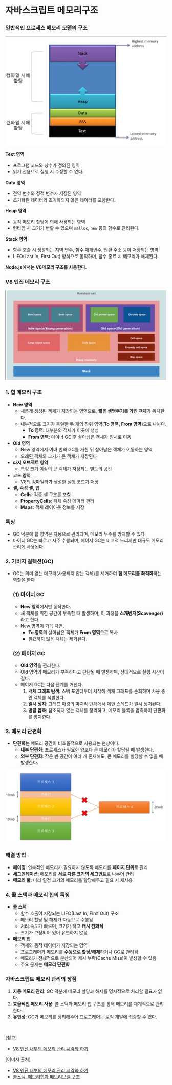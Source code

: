 # 자바스크립트 메모리구조

### 일반적인 프로세스 메모리 모델의 구조

![memory structure](../images/memory_structure_1.png)

**Text 영역**

- 프로그램 코드와 상수가 정의된 영역
- 읽기 전용으로 실행 시 수정할 수 없다.

**Data 영역**

- 전역 변수와 정적 변수가 저장된 영역
- 초기화된 데이터와 초기화되지 않은 데이터를 포함한다.

**Heap 영역**

- 동적 메모리 할당에 의해 사용되는 영역
- 런타임 시 크기가 변할 수 있으며 `malloc`, `new` 등의 함수로 관리된다.

**Stack 영역**

- 함수 호출 시 생성되는 지역 변수, 함수 매개변수, 반환 주소 등이 저장되는 영역
- LIFO(Last In, First Out) 방식으로 동작하며, 함수 종료 시 메모리가 해제된다.

**Node.js에서는 V8메모리 구조를 사용한다.**

### V8 엔진 메모리 구조

![memory structure V8](../images/memory_structure_2.png)

### 1. **힙 메모리 구조**

- **New 영역**
  - 새롭게 생성된 객체가 저장되는 영역으로, **짧은 생명주기를 가진 객체**가 위치한다.
  - 내부적으로 크기가 동일한 두 개의 하위 영역(**To 영역, From 영역**)으로 나뉜다.
    - **To 영역**: 대부분의 객체가 이곳에 생성
    - **From 영역**: 마이너 GC 후 살아남은 객체가 임시로 이동
- **Old 영역**
  - New 영역에서 여러 번의 GC를 거친 뒤 살아남은 객체가 이동하는 영역
  - 오래된 객체와 크기가 큰 객체가 저장된다
- **라지 오브젝트 영역**
  - 특정 크기 이상의 큰 객체가 저장되는 별도의 공간
- **코드 영역**
  - V8의 컴파일러가 생성한 실행 코드가 저장
- **셀, 속성 셀, 맵**
  - **Cells**: 각종 셀 구조를 포함
  - **PropertyCells**: 객체 속성 데이터 관리
  - **Maps**: 객체 레이아웃 정보를 저장

### **특징**

- GC 덕분에 힙 영역은 자동으로 관리되며, 메모리 누수를 방지할 수 있다
- 마이너 GC는 빠르고 자주 수행되며, 메이저 GC는 비교적 느리지만 대규모 메모리 관리에 사용된다

### 2. **가비지 컬렉션(GC)**

- GC는 의미 없는 메모리(사용되지 않는 객체)를 제거하여 **힙 메모리를 최적화**하는 역할을 한다
  ### **(1) 마이너 GC**
  - **New 영역**에서만 동작한다.
  - 새 객체를 위한 공간이 부족할 때 발생하며, 이 과정을 **스캐벤저(Scavenger)** 라고 한다.
  - New 영역이 가득 차면,
    - **To 영역**의 살아남은 객체가 **From 영역**으로 복사
    - 필요하지 않은 객체는 제거된다.
  ### **(2) 메이저 GC**
  - **Old 영역**을 관리한다.
  - Old 영역의 메모리가 부족하다고 판단될 때 발생하며, 상대적으로 실행 시간이 길다.
  - 메이저 GC는 다음 단계를 거친다.
    1. **객체 그래프 탐색**: 스택 포인터부터 시작해 객체 그래프를 순회하며 사용 중인 객체를 식별한다.
    2. **일시 정지**: 그래프 마킹의 마지막 단계에서 메인 스레드가 일시 정지된다.
    3. **병렬 압축**: 참조되지 않는 객체를 정리하고, 메모리 블록을 압축하여 단편화를 방지한다.

### 3. **메모리 단편화**

- **단편화**는 메모리 공간이 비효율적으로 사용되는 현상이다.
  - **내부 단편화**: 프로세스가 필요한 양보다 큰 메모리가 할당될 때 발생한다.
  - **외부 단편화**: 작은 빈 공간이 여러 개 존재해도, 큰 메모리를 할당할 수 없을 때 발생한다.

![memory fragmentation](../images/memory_structure_3.png)

### **해결 방법**

- **페이징**: 연속적인 메모리가 필요하지 않도록 메모리를 **페이지 단위**로 관리
- **세그멘테이션**: 메모리를 **서로 다른 크기의 세그먼트**로 나누어 관리
- **메모리 풀**: 미리 일정 크기의 메모리를 할당해두고 필요 시 재사용

### 4. **콜 스택과 메모리 힙의 특징**

- **콜 스택**
  - 함수 호출이 저장되는 LIFO(Last In, First Out) 구조
  - 메모리 할당 및 해제가 자동으로 수행됨
  - 처리 속도가 빠르며, 크기가 작고 **캐시 친화적**
  - 크기가 고정되어 있어 유연하지 않음
- **메모리 힙**
  - 객체와 동적 데이터가 저장되는 영역
  - 프로그래머가 메모리를 **수동으로 할당/해제**하거나 GC로 관리됨
  - 메모리가 전체적으로 분산되어 캐시 누락(Cache Miss)이 발생할 수 있음
  - 주요 문제는 **메모리 단편화**

### **자바스크립트 메모리 관리의 장점**

1. **자동 메모리 관리**: GC 덕분에 메모리 할당과 해제를 명시적으로 처리할 필요가 없다.
2. **효율적인 메모리 사용**: 콜 스택과 메모리 힙 구조를 통해 메모리를 체계적으로 관리한다.
3. **유연성**: GC가 메모리를 정리해주어 프로그래머는 로직 개발에 집중할 수 있다.

<br/>

[참고]

- [V8 엔진 내부의 메모리 관리 시각화 하기](https://ui.toast.com/weekly-pick/ko_20200228)

[이미지 출처]

- [V8 엔진 내부의 메모리 관리 시각화 하기](https://ui.toast.com/weekly-pick/ko_20200228)
- [콜스택, 메모리힙과 메모리모델 구조](https://supersfel.tistory.com/entry/%EC%BD%9C%EC%8A%A4%ED%83%9D-%EB%A9%94%EB%AA%A8%EB%A6%AC%ED%9E%99%EA%B3%BC-%EB%A9%94%EB%AA%A8%EB%A6%AC%EB%AA%A8%EB%8D%B8-%EA%B5%AC%EC%A1%B0)
